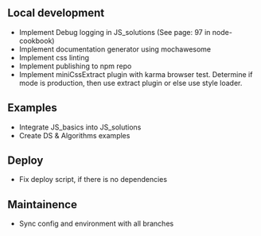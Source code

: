 ## Local development
* Implement Debug logging in JS_solutions (See page: 97 in node-cookbook)
* Implement documentation generator using mochawesome
* Implement css linting
* Implement publishing to npm repo
* Implement miniCssExtract plugin with karma browser test. Determine if mode is production, then use extract plugin or else use style loader.

## Examples
* Integrate JS_basics into JS_solutions
* Create DS & Algorithms examples

## Deploy
* Fix deploy script, if there is no dependencies

## Maintainence
* Sync config and environment with all branches
